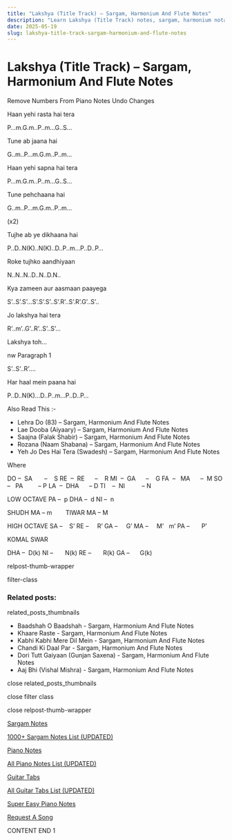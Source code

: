 ```yaml
---
title: "Lakshya (Title Track) – Sargam, Harmonium And Flute Notes"
description: "Learn Lakshya (Title Track) notes, sargam, harmonium notations and flute notes. Easy step-by-step tutorial for beginners."
date: 2025-05-19
slug: lakshya-title-track-sargam-harmonium-and-flute-notes
---
```


# Lakshya (Title Track) – Sargam, Harmonium And Flute Notes

Remove Numbers From Piano Notes
Undo Changes

Haan yehi rasta hai tera

P…m.G.m..P..m…G..S…

Tune ab jaana hai

G..m..P…m.G.m..P..m…

Haan yehi sapna hai tera

P…m.G.m..P..m…G..S…

Tune pehchaana hai

G..m..P…m.G.m..P..m…

(x2)

Tujhe ab ye dikhaana hai

P..D..N(K)..N(K)..D..P..m…P..D..P…

Roke tujhko aandhiyaan

N..N..N..D..N..D.N..

Kya zameen aur aasmaan paayega

S’..S’.S’…S’.S’.S’..S’.R’..S’.R’.G’..S’..

Jo lakshya hai tera

R’..m’..G’..R’..S’..S’…

Lakshya toh…

nw Paragraph 1

S’..S’..R’….

Har haal mein paana hai

P..D..N(K)…D..P..m…P..D..P…

Also Read This :-

* Lehra Do (83) – Sargam, Harmonium And Flute Notes
* Lae Dooba (Aiyaary) – Sargam, Harmonium And Flute Notes
* Saajna (Falak Shabir) – Sargam, Harmonium And Flute Notes
* Rozana (Naam Shabana) – Sargam, Harmonium And Flute Notes
* Yeh Jo Des Hai Tera (Swadesh) – Sargam, Harmonium And Flute Notes

Where

DO –  SA       –    S
RE  –  RE      –    R
MI  –  GA      –    G
FA  –   MA      –  M
SO  –   PA         – P
LA  –  DHA      – D
TI    –  NI          – N

LOW OCTAVE
PA –  p
DHA –  d
NI –  n

SHUDH MA – m        TIWAR MA – M

HIGH OCTAVE
SA –    S’
RE –     R’
GA –     G’
MA –     M’   m’
PA –       P’

KOMAL SWAR

DHA –  D(k)
NI –       N(k)
RE –       R(k)
GA –      G(k)

relpost-thumb-wrapper

filter-class

### Related posts:

related_posts_thumbnails

* Baadshah O Baadshah - Sargam, Harmonium And Flute Notes
* Khaare Raste - Sargam, Harmonium And Flute Notes
* Kabhi Kabhi Mere Dil Mein - Sargam, Harmonium And Flute Notes
* Chandi Ki Daal Par - Sargam, Harmonium And Flute Notes
* Dori Tutt Gaiyaan (Gunjan Saxena) - Sargam, Harmonium And Flute Notes
* Aaj Bhi (Vishal Mishra) - Sargam, Harmonium And Flute Notes

close related_posts_thumbnails

close filter class

close relpost-thumb-wrapper

[Sargam Notes](https://www.notationsworld.com/sargam-notes.html)

[1000+ Sargam Notes List (UPDATED)](https://www.notationsworld.com/all-songs-list-sargam-notes.html)

[Piano Notes](https://www.notationsworld.com/piano-notes.html)

[All Piano Notes List (UPDATED)](https://www.notationsworld.com/all-songs-list-piano-notes.html)

[Guitar Tabs](https://www.notationsworld.com/guitar-tabs.html)

[All Guitar Tabs List (UPDATED)](https://www.notationsworld.com/all-songs-list-guitar-tabs.html)

[Super Easy Piano Notes](https://studywall.in/)

[Request A Song](https://www.notationsworld.com/request-a-song.html)

CONTENT END 1


